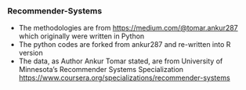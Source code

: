 ### Recommender-Systems

* The methodologies are from https://medium.com/@tomar.ankur287 which originally were written in Python
* The python codes are forked from ankur287 and re-written into R version
* The data, as Author Ankur Tomar stated, are from University of Minnesota’s Recommender Systems Specialization
https://www.coursera.org/specializations/recommender-systems
